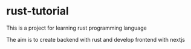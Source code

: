 # rust-tutorial

This is a project for learning rust programming language

The aim is to create backend with rust and develop frontend with nextjs
